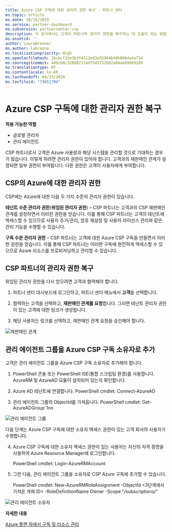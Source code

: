 ```yaml
---
title: Azure CSP 구독에 대한 관리자 권한 복구 - 파트너 센터
ms.topic: article
ms.date: 10/15/2019
ms.service: partner-dashboard
ms.subservice: partnercenter-csp
description: 이 문서에서는 고객이 파트너의 관리자 권한을 복구하는 데 도움이 되는 방법을 설명합니다.
ms.assetid: ''
author: LauraBrenner
ms.author: labrenne
ms.localizationpriority: High
ms.openlocfilehash: 1bcbcf32e3b3f4513ed3e55984b49b090da4a734
ms.sourcegitcommit: 449cb8c32880217ad7543712b02a84ae69869289
ms.translationtype: HT
ms.contentlocale: ko-KR
ms.lasthandoff: 04/23/2020
ms.locfileid: "73651709"
---
```

# <a name="reinstate-admin-privileges-for-azure-csp-subscriptions"></a>Azure CSP 구독에 대한 관리자 권한 복구  

**적용 가능한 역할**

- 글로벌 관리자
- 관리 에이전트

CSP 파트너로서 고객은 Azure 사용량과 해당 시스템을 관리할 것으로 기대하는 경우가 많습니다. 이렇게 하려면 관리자 권한이 있어야 합니다. 고객과의 재판매인 관계가 설정되면 일부 권한이 부여됩니다. 다른 권한은 고객이 사용자에게 부여합니다.

## <a name="admin-privileges-for-azure-in-csp"></a>CSP의 Azure에 대한 관리자 권한 

CSP에는 Azure에 대한 다음 두 가지 수준의 관리자 권한이 있습니다. 

**테넌트 수준 관리자 권한**(**위임된 관리자 권한**) – CSP 파트너는 고객과의 CSP 재판매인 관계를 설정하면서 이러한 권한을 얻습니다. 이를 통해 CSP 파트너는 고객의 테넌트에 액세스할 수 있으므로 사용자 추가/관리, 암호 재설정 및 사용자 라이선스 관리와 같은 관리 기능을 수행할 수 있습니다. 

**구독 수준 관리자 권한** – CSP 파트너는 고객에 대한 Azure CSP 구독을 만들면서 이러한 권한을 얻습니다. 이를 통해 CSP 파트너는 이러한 구독에 완전하게 액세스할 수 있으므로 Azure 리소스를 프로비저닝하고 관리할 수 있습니다. 


## <a name="reinstate-csp-partners-admin-privileges"></a>CSP 파트너의 관리자 권한 복구

위임된 관리자 권한을 다시 얻으려면 고객과 협력해야 합니다.
 
 1. 파트너 센터 대시보드에 로그인하고, 파트너 센터 메뉴에서 **고객**을 선택합니다.

 2. 협력하는 고객을 선택하고, **재판매인 관계를 요청**합니다. 그러면 테넌트 관리자 권한이 있는 고객에 대한 링크가 생성됩니다.

 3. 해당 사용자는 링크를 선택하고, 재판매인 관계 요청을 승인해야 합니다.
 
![재판매인 관계](images/azure/revoke4.png)

## <a name="adding-the-admin-agents-group-as-an-owner-for-the-azure-csp-subscription"></a>관리 에이전트 그룹을 Azure CSP 구독 소유자로 추가

 고객은 관리 에이전트 그룹을 Azure CSP 구독 소유자로 추가해야 합니다.

1. PowerShell 콘솔 또는 PowerShell ISE(통합 스크립팅 환경)를 사용합니다. AzureRM 및 AzureAD 모듈이 설치되어 있는지 확인합니다. 

2.  Azure AD 테넌트에 연결합니다.
PowerShell cmdlet: Connect-AzureAD

3.  관리 에이전트 그룹의 ObjectId를 가져옵니다.
PowerShell cmdlet: Get-AzureADGroup`1nn

![관리 에이전트 그룹](images/azure/revoke5.png)

다음 단계는 Azure CSP 구독에 대한 소유자 액세스 권한이 있는 고객 회사의 사용자가 수행합니다.

4. Azure CSP 구독에 대한 소유자 액세스 권한이 있는 사용자는 자신의 자격 증명을 사용하여 Azure Resource Manager에 로그인합니다.

    PowerShell cmdlet: Login-AzureRMAccount

5.  그런 다음, 관리 에이전트 그룹을 소유자로 CSP Azure 구독에 추가할 수 있습니다.

    PowerShell cmdlet: New-AzureRMRoleAssignment -ObjectId <3단계에서 가져온 개체 ID> -RoleDefinitionName Owner -Scope "/subscriptions/<SubscriptionId of CSP subscription>"

![관리 에이전트 소유자](images/azure/revoke6.png)    

**자세한 내용**

[Azure 플랜 하에서 구독 및 리소스 관리](azure-plan-manage.md)
